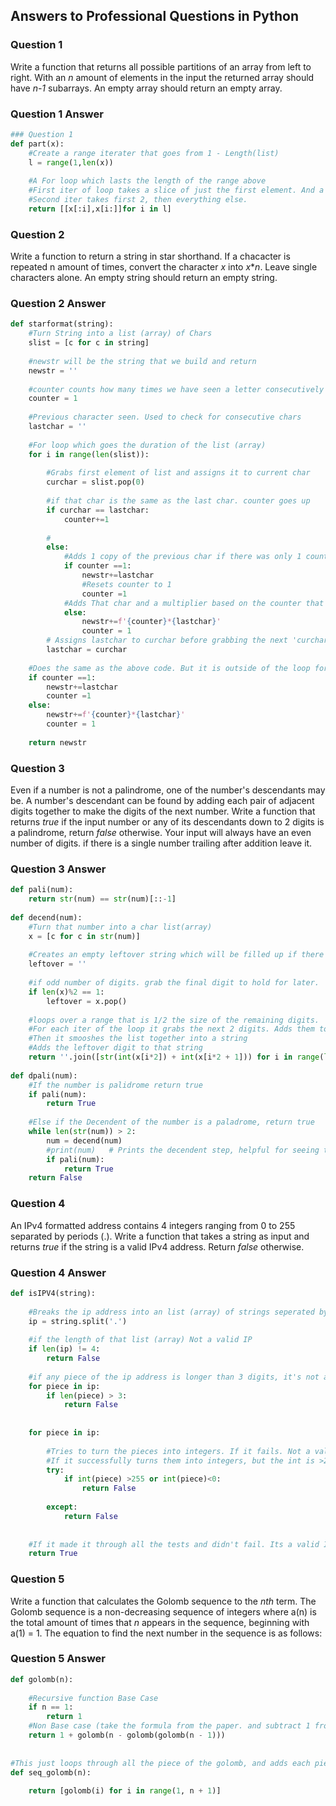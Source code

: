 ﻿## Answers to Professional Questions in Python

### Question 1

Write a function that returns all possible partitions of an array from left to right.
With an _n_ amount of elements in the input the returned array should have _n-1_ subarrays.
An empty array should return an empty array.

### Question 1 Answer

``` python
### Question 1
def part(x):
    #Create a range iterater that goes from 1 - Length(list)
    l = range(1,len(x))
​
    #A For loop which lasts the length of the range above
    #First iter of loop takes a slice of just the first element. And a slice of everything else
    #Second iter takes first 2, then everything else.
    return [[x[:i],x[i:]]for i in l]
```

### Question 2

Write a function to return a string in star shorthand. If a chacacter is repeated n amount of times,
convert the character _x_ into _x_*_n_. Leave single characters alone. An empty string should return
an empty string.

### Question 2 Answer

``` python
def starformat(string):
    #Turn String into a list (array) of Chars
    slist = [c for c in string]
​
    #newstr will be the string that we build and return
    newstr = ''
​
    #counter counts how many times we have seen a letter consecutively
    counter = 1
​
    #Previous character seen. Used to check for consecutive chars
    lastchar = ''
​
    #For loop which goes the duration of the list (array)
    for i in range(len(slist)):
​
        #Grabs first element of list and assigns it to current char
        curchar = slist.pop(0)
​
        #if that char is the same as the last char. counter goes up
        if curchar == lastchar:
            counter+=1
​
        #
        else:
            #Adds 1 copy of the previous char if there was only 1 counter
            if counter ==1:
                newstr+=lastchar
                #Resets counter to 1
                counter =1
            #Adds That char and a multiplier based on the counter that is greater than 1
            else:
                newstr+=f'{counter}*{lastchar}'
                counter = 1
        # Assigns lastchar to curchar before grabbing the next 'curchar'
        lastchar = curchar
​
    #Does the same as the above code. But it is outside of the loop for the last char
    if counter ==1:
        newstr+=lastchar
        counter =1
    else:
        newstr+=f'{counter}*{lastchar}'
        counter = 1
​
    return newstr
```

### Question 3

Even if a number is not a palindrome, one of the number's descendants may be. A number's descendant
can be found by adding each pair of adjacent digits together to make the digits of the next number.
Write a function that returns _true_ if the input number or any of its descendants down to 2 digits
is a palindrome, return _false_ otherwise. Your input will always have an even number of digits.
if there is a single number trailing after addition leave it.

### Question 3 Answer

``` python
def pali(num):
    return str(num) == str(num)[::-1]
​
def decend(num):
    #Turn that number into a char list(array)
    x = [c for c in str(num)]
​
    #Creates an empty leftover string which will be filled up if there is an odd number of digits
    leftover = ''
​
    #if odd number of digits. grab the final digit to hold for later.
    if len(x)%2 == 1:
        leftover = x.pop()
​
    #loops over a range that is 1/2 the size of the remaining digits.
    #For each iter of the loop it grabs the next 2 digits. Adds them together then adds that new number to a list(array)
    #Then it smooshes the list together into a string
    #Adds the leftover digit to that string
    return ''.join([str(int(x[i*2]) + int(x[i*2 + 1])) for i in range(len(x)//2)]) + leftover
​
def dpali(num):
    #If the number is palidrome return true
    if pali(num):
        return True
​
    #Else if the Decendent of the number is a paladrome, return true
    while len(str(num)) > 2:
        num = decend(num)
        #print(num)   # Prints the decendent step, helpful for seeing the trickle down
        if pali(num):
            return True
    return False
```

### Question 4

An IPv4 formatted address contains 4 integers ranging from 0 to 255 separated by periods (.).
Write a function that takes a string as input and returns _true_ if the string is a valid IPv4 address.
Return _false_ otherwise.

### Question 4 Answer

``` python
def isIPV4(string):
​
    #Breaks the ip address into an list (array) of strings seperated by the '.'
    ip = string.split('.')
​
    #if the length of that list (array) Not a valid IP
    if len(ip) != 4:
        return False
​
    #if any piece of the ip address is longer than 3 digits, it's not a valid IP address
    for piece in ip:
        if len(piece) > 3:
            return False
​
​
    for piece in ip:
​
        #Tries to turn the pieces into integers. If it fails. Not a valid IP
        #If it successfully turns them into integers, but the int is >255 or less than 0. not a valid IP
        try:
            if int(piece) >255 or int(piece)<0:
                return False
​
        except:
            return False
​
​
    #If it made it through all the tests and didn't fail. Its a valid IP
    return True
```

### Question 5

Write a function that calculates the Golomb sequence to the _nth_ term. The Golomb sequence is a
non-decreasing sequence of integers where a(n) is the total amount of times that _n_ appears in the 
sequence, beginning with a(1) = 1. The equation to find the next number in the sequence is as follows:

### Question 5 Answer

``` python
def golomb(n):
​
    #Recursive function Base Case
    if n == 1:
        return 1
    #Non Base case (take the formula from the paper. and subtract 1 from all the n)
    return 1 + golomb(n - golomb(golomb(n - 1)))
​
​
#This just loops through all the piece of the golomb, and adds each piece to a list to be returned
def seq_golomb(n):
​
    return [golomb(i) for i in range(1, n + 1)]
```